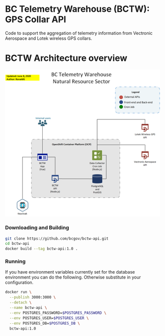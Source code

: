 # BC Telemetry Warehouse (BCTW): GPS Collar API
Code to support the aggregation of telemetry information from Vectronic Aerospace and Lotek wireless GPS collars.

# BCTW Architecture overview
![Architecture diagram](docs/BCTW_Architecture_Overview.png)

### Downloading and Building
```bash
git clone https://github.com/bcgov/bctw-api.git
cd bctw-api
docker build --tag bctw-api:1.0 .
```

### Running
If you have environment variables currently set for the database environment you can do the following. Otherwise substitute in your configuration.
```bash
docker run \
  --publish 3000:3000 \
  --detach \
  --name bctw-api \
  --env POSTGRES_PASSWORD=$POSTGRES_PASSWORD \
  --env POSTGRES_USER=$POSTGRES_USER \
  --env POSTGRES_DB=$POSTGRES_DB \
  bctw-api:1.0
```